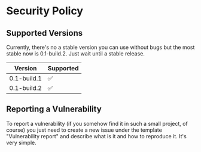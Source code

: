 # Security Policy

## Supported Versions

Currently, there's no a stable version you can use without bugs
but the most stable now is 0.1-build.2. Just wait until a stable
release.

| Version     | Supported          |
|-------------|--------------------|
| 0.1-build.1 | :white_check_mark: |
| 0.1-build.2 | :white_check_mark: |

## Reporting a Vulnerability

To report a vulnerability
(if you somehow find it in such a small project, of course)
you just need to create a new issue under
the template "Vulnerability report" and describe
what is it and how to reproduce it.
It's very simple.
